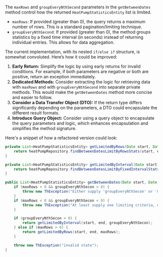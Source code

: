 The `maxRows` and `groupEveryNthSecond` parameters in the `getBetweenDates` method control how the returned `HeatPumpStatisticsEntity` list is limited.

*   `maxRows`: If provided (greater than 0), the query returns a maximum number of rows. This is a standard pagination/limiting technique.
*   `groupEveryNthSecond`: If provided (greater than 0), the method groups statistics by a fixed time interval (in seconds) instead of returning individual entries.  This allows for data aggregation.

The current implementation, with its nested `if/else if` structure, is somewhat convoluted.  Here’s how it could be improved:

1.  **Early Return:** Simplify the logic by using early returns for invalid conditions.  For example, if both parameters are negative or both are positive, return an exception immediately.
2.  **Dedicated Methods:**  Consider extracting the logic for retrieving data with `maxRows` and with `groupEveryNthSecond` into separate private methods. This would make the `getBetweenDates` method more concise and easier to follow.
3.  **Consider a Data Transfer Object (DTO):** If the return type differs significantly depending on the parameters, a DTO could encapsulate the different result formats.
4. **Introduce Query Object:** Consider using a query object to encapsulate the query parameters and logic, which enhances encapsulation and simplifies the method signature.

Here's a snippet of how a refactored version could look:

```java
private List<HeatPumpStatisticsEntity> getLimitedByRows(Date start, Date end, int maxRows) {
    return heatPumpRepository.findBetweenDatesLimitByRowsStats(start, end, maxRows);
}

private List<HeatPumpStatisticsEntity> getLimitedByInterval(Date start, Date end, int groupEveryNthSecon) {
    return heatPumpRepository.findBetweenDatesLimitByFixedIntervalStats(start, end, groupEveryNthSecon);
}

public List<HeatPumpStatisticsEntity> getBetweenDates(Date start, Date end, int maxRows, int groupEveryNthSecon) throws ThException {
    if (maxRows > 0 && groupEveryNthSecon > 0) {
        throw new ThException("Either supply 'groupEveryNthSecon' or 'maxRows' as a param. Both is not possible");
    }
    if (maxRows < 0 && groupEveryNthSecon < 0) {
        throw new ThException("At least supply one limiting criteria, either 'groupEveryNthSecon' or 'maxRows' as a param.");
    }

    if (groupEveryNthSecon > 0) {
        return getLimitedByInterval(start, end, groupEveryNthSecon);
    } else if (maxRows > 0) {
        return getLimitedByRows(start, end, maxRows);
    }

    throw new ThException("invalid state");
}
```